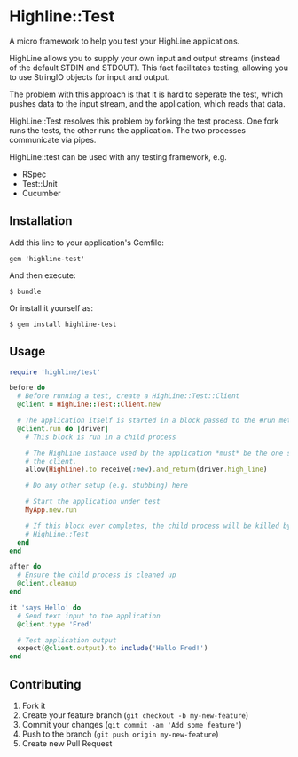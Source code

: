 # Highline::Test

A micro framework to help you test your HighLine applications.

HighLine allows you to supply your own input and output streams (instead of the
default STDIN and STDOUT). This fact facilitates testing, allowing you to use
StringIO objects for input and output.

The problem with this approach is that it is hard to seperate the test, which pushes
data to the input stream, and the application, which reads that data.

HighLine::Test resolves this problem by forking the test process.
One fork runs the tests, the other runs the application.
The two processes communicate via pipes.

HighLine::test can be used with any testing framework, e.g.

* RSpec
* Test::Unit
* Cucumber

## Installation

Add this line to your application's Gemfile:

    gem 'highline-test'

And then execute:

    $ bundle

Or install it yourself as:

    $ gem install highline-test

## Usage

```ruby
require 'highline/test'

before do
  # Before running a test, create a HighLine::Test::Client
  @client = HighLine::Test::Client.new

  # The application itself is started in a block passed to the #run method
  @client.run do |driver|
    # This block is run in a child process

    # The HighLine instance used by the application *must* be the one supplied by
    # the client.
    allow(HighLine).to receive(:new).and_return(driver.high_line)

    # Do any other setup (e.g. stubbing) here

    # Start the application under test
    MyApp.new.run

    # If this block ever completes, the child process will be killed by
    # HighLine::Test
  end
end

after do
  # Ensure the child process is cleaned up
  @client.cleanup
end

it 'says Hello' do
  # Send text input to the application
  @client.type 'Fred'

  # Test application output
  expect(@client.output).to include('Hello Fred!')
end
```

## Contributing

1. Fork it
2. Create your feature branch (`git checkout -b my-new-feature`)
3. Commit your changes (`git commit -am 'Add some feature'`)
4. Push to the branch (`git push origin my-new-feature`)
5. Create new Pull Request

